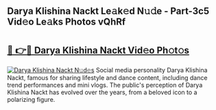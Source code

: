 ## Darya Klishina Nackt Le𝚊k𝚎d N𝚞𝚍e - Part-3c5 Vid𝚎o Le𝚊ks Photos vQhRf

# <h2><a href="http://fb9lrif.evod.top/?m=Darya+Klishina+Nackt">🔗 👉🔴 Darya Klishina Nackt Vid𝚎o Ph𝚘t𝚘s</a></h2>

[![Darya Klishina Nackt N𝚞d𝚎s](https://i.imgur.com/8V9OHl7.gif)](http://fb9lrif.evod.top/?m=Darya+Klishina+Nackt)
Social media personality Darya Klishina Nackt, famous for sharing lifestyle and dance content, including dance trend performances and mini vlogs. The public's perception of Darya Klishina Nackt has evolved over the years, from a beloved icon to a polarizing figure. 
